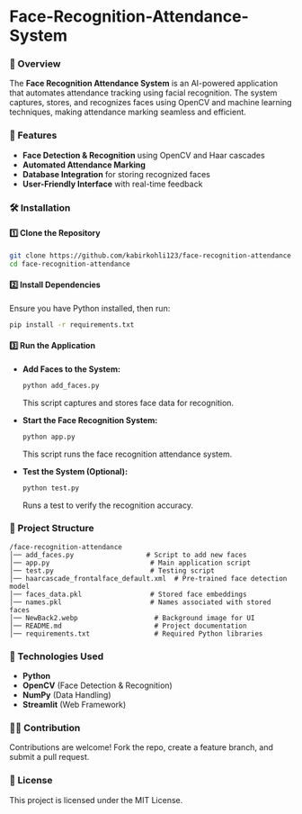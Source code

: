 # Face-Recognition-Attendance-System

### 📌 Overview  
The **Face Recognition Attendance System** is an AI-powered application that automates attendance tracking using facial recognition. The system captures, stores, and recognizes faces using OpenCV and machine learning techniques, making attendance marking seamless and efficient.

### 🚀 Features  
- **Face Detection & Recognition** using OpenCV and Haar cascades  
- **Automated Attendance Marking**  
- **Database Integration** for storing recognized faces  
- **User-Friendly Interface** with real-time feedback  

### 🛠️ Installation  

#### 1️⃣ Clone the Repository  
```bash
git clone https://github.com/kabirkohli123/face-recognition-attendance.git
cd face-recognition-attendance
```

#### 2️⃣ Install Dependencies  
Ensure you have Python installed, then run:  
```bash
pip install -r requirements.txt
```

#### 3️⃣ Run the Application  
- **Add Faces to the System:**  
  ```bash
  python add_faces.py
  ```
  This script captures and stores face data for recognition.  

- **Start the Face Recognition System:**  
  ```bash
  python app.py
  ```
  This script runs the face recognition attendance system.  

- **Test the System (Optional):**  
  ```bash
  python test.py
  ```
  Runs a test to verify the recognition accuracy.  

### 📂 Project Structure  
```
/face-recognition-attendance
│── add_faces.py                  # Script to add new faces  
│── app.py                         # Main application script  
│── test.py                        # Testing script  
│── haarcascade_frontalface_default.xml  # Pre-trained face detection model  
│── faces_data.pkl                 # Stored face embeddings  
│── names.pkl                      # Names associated with stored faces  
│── NewBack2.webp                   # Background image for UI  
│── README.md                       # Project documentation  
│── requirements.txt                # Required Python libraries  
```

### 📌 Technologies Used  
- **Python**  
- **OpenCV** (Face Detection & Recognition)  
- **NumPy** (Data Handling)  
- **Streamlit** (Web Framework)  

### 👨‍💻 Contribution  
Contributions are welcome! Fork the repo, create a feature branch, and submit a pull request.  

### 📜 License  
This project is licensed under the MIT License.  

